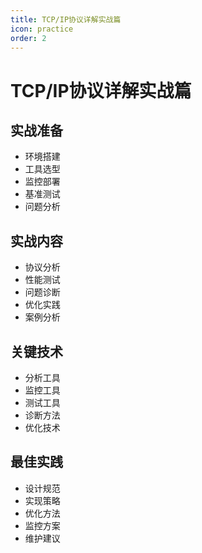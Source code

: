 ```yaml
---
title: TCP/IP协议详解实战篇
icon: practice
order: 2
---
```


# TCP/IP协议详解实战篇

## 实战准备
- 环境搭建
- 工具选型
- 监控部署
- 基准测试
- 问题分析

## 实战内容
- 协议分析
- 性能测试
- 问题诊断
- 优化实践
- 案例分析

## 关键技术
- 分析工具
- 监控工具
- 测试工具
- 诊断方法
- 优化技术

## 最佳实践
- 设计规范
- 实现策略
- 优化方法
- 监控方案
- 维护建议
